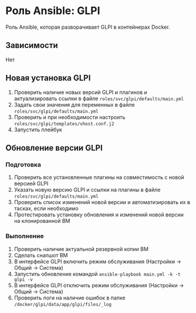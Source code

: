 # Роль Ansible: GLPI

Роль Ansible, которая разворачивает GLPI в контейнерах Docker.

## Зависимости

Нет

## Новая установка GLPI

1. Проверить наличие новых версий GLPI и плагинов и актуализировать ссылки в файле `roles/svc/glpi/defaults/main.yml`
1. Задать свои значения для переменных в файле `roles/svc/glpi/defaults/main.yml`
1. Проверить и при необходимости настроить `roles/svc/glpi/templates/vhost.conf.j2`
1. Запустить плейбук

## Обновление версии GLPI

### Подготовка

1. Проверить все установленные плагины на совместимость с новой версией GLPI
1. Указать новую версию GLPI и ссылки на плагины в файле `roles/svc/glpi/defaults/main.yml`
1. Проверить список изменений новой версии и автоматизировать их в тасках, если необходимо
1. Протестировать установку обновления и изменений новой версии на клонированной ВМ

### Выполнение

1. Проверить наличие актуальной резервной копии ВМ
1. Сделать снапшот ВМ
1. В интерфейсе GLPI включить режим обслуживания (Настройки -> Общий -> Система)
1. Запустить обновление командой `ansible-playbook main.yml -k -t glpi -v`
1. В интерфейсе GLPI отключить режим обслуживания (Настройки -> Общий -> Система)
1. Проверить логи на наличие ошибок в папке `/docker/glpi/data/app/glpi/files/_log`
